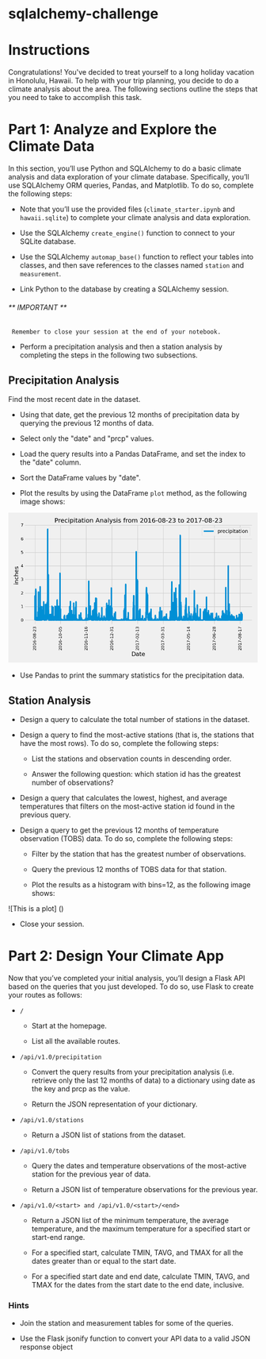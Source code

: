 # sqlalchemy-challenge

# Instructions
Congratulations! You've decided to treat yourself to a long holiday vacation in Honolulu, Hawaii. To help with your trip planning, you decide to do a climate analysis about the area. The following sections outline the steps that you need to take to accomplish this task.

# Part 1: Analyze and Explore the Climate Data
In this section, you’ll use Python and SQLAlchemy to do a basic climate analysis and data exploration of your climate database. Specifically, you’ll use SQLAlchemy ORM queries, Pandas, and Matplotlib. To do so, complete the following steps:

  * Note that you’ll use the provided files (`climate_starter.ipynb` and `hawaii.sqlite`) to complete your climate analysis and data exploration.

  * Use the SQLAlchemy `create_engine()` function to connect to your SQLite database.

  * Use the SQLAlchemy `automap_base()` function to reflect your tables into classes, and then save references to the classes named `station` and `measurement`.

  * Link Python to the database by creating a SQLAlchemy session.

 ###### ** IMPORTANT **
     Remember to close your session at the end of your notebook.

  * Perform a precipitation analysis and then a station analysis by completing the steps in the following two subsections.

## Precipitation Analysis
Find the most recent date in the dataset.

* Using that date, get the previous 12 months of precipitation data by querying the previous 12 months of data.

* Select only the "date" and "prcp" values.

* Load the query results into a Pandas DataFrame, and set the index to the "date" column.

* Sort the DataFrame values by "date".

* Plot the results by using the DataFrame `plot` method, as the following image shows:

![This is a plot](https://github.com/sonila15/sqlalchemy-challenge/blob/main/SurfsUp/Images/prcp.png)
* Use Pandas to print the summary statistics for the precipitation data.

## Station Analysis
* Design a query to calculate the total number of stations in the dataset.

* Design a query to find the most-active stations (that is, the stations that have the most rows). To do so, complete the following steps:

  - List the stations and observation counts in descending order.

  - Answer the following question: which station id has the greatest number of observations?

* Design a query that calculates the lowest, highest, and average temperatures that filters on the most-active station id found in the previous query.

* Design a query to get the previous 12 months of temperature observation (TOBS) data. To do so, complete the following steps:

  - Filter by the station that has the greatest number of observations.

  - Query the previous 12 months of TOBS data for that station.

  - Plot the results as a histogram with bins=12, as the following image shows:

![This is a plot] ()

* Close your session.

# Part 2: Design Your Climate App
Now that you’ve completed your initial analysis, you’ll design a Flask API based on the queries that you just developed. To do so, use Flask to create your routes as follows:

+ `/`

  - Start at the homepage.

  - List all the available routes.

+ `/api/v1.0/precipitation`

  - Convert the query results from your precipitation analysis (i.e. retrieve only the last 12 months of data) to a dictionary using date as the key and prcp as the value.

  - Return the JSON representation of your dictionary.

+ `/api/v1.0/stations`

  - Return a JSON list of stations from the dataset.

+ `/api/v1.0/tobs`

  - Query the dates and temperature observations of the most-active station for the previous year of data.

  - Return a JSON list of temperature observations for the previous year.

+ `/api/v1.0/<start> and /api/v1.0/<start>/<end>`

  - Return a JSON list of the minimum temperature, the average temperature, and the maximum temperature for a specified start or start-end range.

  - For a specified start, calculate TMIN, TAVG, and TMAX for all the dates greater than or equal to the start date.

  - For a specified start date and end date, calculate TMIN, TAVG, and TMAX for the dates from the start date to the end date, inclusive.

### **Hints**
* Join the station and measurement tables for some of the queries.

* Use the Flask jsonify function to convert your API data to a valid JSON response object
